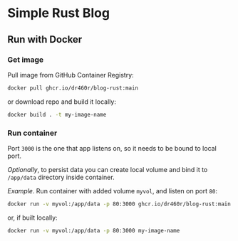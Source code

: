 # Simple Rust Blog

## Run with Docker

### Get image

Pull image from GitHub Container Registry:
```sh
docker pull ghcr.io/dr460r/blog-rust:main
```

or download repo and build it locally:
```sh
docker build . -t my-image-name
```

### Run container

Port `3000` is the one that app listens on, so it needs to be bound to local port.

_Optionally_, to persist data you can create local volume and bind it to `/app/data` directory inside container.

_Example_. Run container with added volume `myvol`, and listen on port `80`:
```sh
docker run -v myvol:/app/data -p 80:3000 ghcr.io/dr460r/blog-rust:main
```
or, if built locally:
```sh
docker run -v myvol:/app/data -p 80:3000 my-image-name
```
